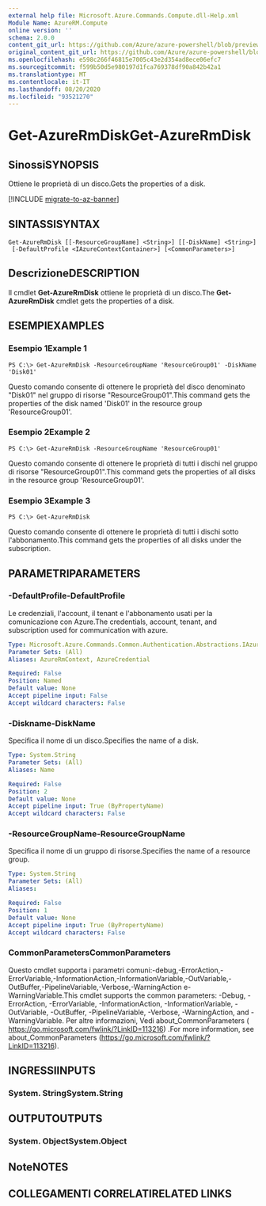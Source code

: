 ```yaml
---
external help file: Microsoft.Azure.Commands.Compute.dll-Help.xml
Module Name: AzureRM.Compute
online version: ''
schema: 2.0.0
content_git_url: https://github.com/Azure/azure-powershell/blob/preview/src/ResourceManager/Compute/Stack/Commands.Compute/help/Get-AzureRmDisk.md
original_content_git_url: https://github.com/Azure/azure-powershell/blob/preview/src/ResourceManager/Compute/Stack/Commands.Compute/help/Get-AzureRmDisk.md
ms.openlocfilehash: e598c266f46815e7005c43e2d354ad8ece06efc7
ms.sourcegitcommit: f599b50d5e980197d1fca769378df90a842b42a1
ms.translationtype: MT
ms.contentlocale: it-IT
ms.lasthandoff: 08/20/2020
ms.locfileid: "93521270"
---
```

# <span data-ttu-id="f664d-101">Get-AzureRmDisk</span><span class="sxs-lookup"><span data-stu-id="f664d-101">Get-AzureRmDisk</span></span>

## <span data-ttu-id="f664d-102">Sinossi</span><span class="sxs-lookup"><span data-stu-id="f664d-102">SYNOPSIS</span></span>
<span data-ttu-id="f664d-103">Ottiene le proprietà di un disco.</span><span class="sxs-lookup"><span data-stu-id="f664d-103">Gets the properties of a disk.</span></span>

[!INCLUDE [migrate-to-az-banner](../../includes/migrate-to-az-banner.md)]

## <span data-ttu-id="f664d-104">SINTASSI</span><span class="sxs-lookup"><span data-stu-id="f664d-104">SYNTAX</span></span>

```
Get-AzureRmDisk [[-ResourceGroupName] <String>] [[-DiskName] <String>]
 [-DefaultProfile <IAzureContextContainer>] [<CommonParameters>]
```

## <span data-ttu-id="f664d-105">Descrizione</span><span class="sxs-lookup"><span data-stu-id="f664d-105">DESCRIPTION</span></span>
<span data-ttu-id="f664d-106">Il cmdlet **Get-AzureRmDisk** ottiene le proprietà di un disco.</span><span class="sxs-lookup"><span data-stu-id="f664d-106">The **Get-AzureRmDisk** cmdlet gets the properties of a disk.</span></span>

## <span data-ttu-id="f664d-107">ESEMPI</span><span class="sxs-lookup"><span data-stu-id="f664d-107">EXAMPLES</span></span>

### <span data-ttu-id="f664d-108">Esempio 1</span><span class="sxs-lookup"><span data-stu-id="f664d-108">Example 1</span></span>
```
PS C:\> Get-AzureRmDisk -ResourceGroupName 'ResourceGroup01' -DiskName 'Disk01'
```

<span data-ttu-id="f664d-109">Questo comando consente di ottenere le proprietà del disco denominato "Disk01" nel gruppo di risorse "ResourceGroup01".</span><span class="sxs-lookup"><span data-stu-id="f664d-109">This command gets the properties of the disk named 'Disk01' in the resource group 'ResourceGroup01'.</span></span>

### <span data-ttu-id="f664d-110">Esempio 2</span><span class="sxs-lookup"><span data-stu-id="f664d-110">Example 2</span></span>
```
PS C:\> Get-AzureRmDisk -ResourceGroupName 'ResourceGroup01'
```

<span data-ttu-id="f664d-111">Questo comando consente di ottenere le proprietà di tutti i dischi nel gruppo di risorse "ResourceGroup01".</span><span class="sxs-lookup"><span data-stu-id="f664d-111">This command gets the properties of all disks in the resource group 'ResourceGroup01'.</span></span>

### <span data-ttu-id="f664d-112">Esempio 3</span><span class="sxs-lookup"><span data-stu-id="f664d-112">Example 3</span></span>
```
PS C:\> Get-AzureRmDisk
```

<span data-ttu-id="f664d-113">Questo comando consente di ottenere le proprietà di tutti i dischi sotto l'abbonamento.</span><span class="sxs-lookup"><span data-stu-id="f664d-113">This command gets the properties of all disks under the subscription.</span></span>

## <span data-ttu-id="f664d-114">PARAMETRI</span><span class="sxs-lookup"><span data-stu-id="f664d-114">PARAMETERS</span></span>

### <span data-ttu-id="f664d-115">-DefaultProfile</span><span class="sxs-lookup"><span data-stu-id="f664d-115">-DefaultProfile</span></span>
<span data-ttu-id="f664d-116">Le credenziali, l'account, il tenant e l'abbonamento usati per la comunicazione con Azure.</span><span class="sxs-lookup"><span data-stu-id="f664d-116">The credentials, account, tenant, and subscription used for communication with azure.</span></span>

```yaml
Type: Microsoft.Azure.Commands.Common.Authentication.Abstractions.IAzureContextContainer
Parameter Sets: (All)
Aliases: AzureRmContext, AzureCredential

Required: False
Position: Named
Default value: None
Accept pipeline input: False
Accept wildcard characters: False
```

### <span data-ttu-id="f664d-117">-Diskname</span><span class="sxs-lookup"><span data-stu-id="f664d-117">-DiskName</span></span>
<span data-ttu-id="f664d-118">Specifica il nome di un disco.</span><span class="sxs-lookup"><span data-stu-id="f664d-118">Specifies the name of a disk.</span></span>

```yaml
Type: System.String
Parameter Sets: (All)
Aliases: Name

Required: False
Position: 2
Default value: None
Accept pipeline input: True (ByPropertyName)
Accept wildcard characters: False
```

### <span data-ttu-id="f664d-119">-ResourceGroupName</span><span class="sxs-lookup"><span data-stu-id="f664d-119">-ResourceGroupName</span></span>
<span data-ttu-id="f664d-120">Specifica il nome di un gruppo di risorse.</span><span class="sxs-lookup"><span data-stu-id="f664d-120">Specifies the name of a resource group.</span></span>

```yaml
Type: System.String
Parameter Sets: (All)
Aliases: 

Required: False
Position: 1
Default value: None
Accept pipeline input: True (ByPropertyName)
Accept wildcard characters: False
```

### <span data-ttu-id="f664d-121">CommonParameters</span><span class="sxs-lookup"><span data-stu-id="f664d-121">CommonParameters</span></span>
<span data-ttu-id="f664d-122">Questo cmdlet supporta i parametri comuni:-debug,-ErrorAction,-ErrorVariable,-InformationAction,-InformationVariable,-OutVariable,-OutBuffer,-PipelineVariable,-Verbose,-WarningAction e-WarningVariable.</span><span class="sxs-lookup"><span data-stu-id="f664d-122">This cmdlet supports the common parameters: -Debug, -ErrorAction, -ErrorVariable, -InformationAction, -InformationVariable, -OutVariable, -OutBuffer, -PipelineVariable, -Verbose, -WarningAction, and -WarningVariable.</span></span> <span data-ttu-id="f664d-123">Per altre informazioni, Vedi about_CommonParameters ( https://go.microsoft.com/fwlink/?LinkID=113216) .</span><span class="sxs-lookup"><span data-stu-id="f664d-123">For more information, see about_CommonParameters (https://go.microsoft.com/fwlink/?LinkID=113216).</span></span>

## <span data-ttu-id="f664d-124">INGRESSI</span><span class="sxs-lookup"><span data-stu-id="f664d-124">INPUTS</span></span>

### <span data-ttu-id="f664d-125">System. String</span><span class="sxs-lookup"><span data-stu-id="f664d-125">System.String</span></span>

## <span data-ttu-id="f664d-126">OUTPUT</span><span class="sxs-lookup"><span data-stu-id="f664d-126">OUTPUTS</span></span>

### <span data-ttu-id="f664d-127">System. Object</span><span class="sxs-lookup"><span data-stu-id="f664d-127">System.Object</span></span>

## <span data-ttu-id="f664d-128">Note</span><span class="sxs-lookup"><span data-stu-id="f664d-128">NOTES</span></span>

## <span data-ttu-id="f664d-129">COLLEGAMENTI CORRELATI</span><span class="sxs-lookup"><span data-stu-id="f664d-129">RELATED LINKS</span></span>

